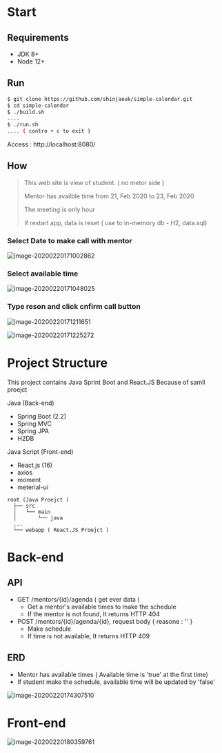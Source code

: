 # Start

## Requirements

- JDK 8+ 
- Node 12+

## Run

```bash
$ git clone https://github.com/shinjaeuk/simple-calendar.git
$ cd simple-calendar
$ ./build.sh
....
$ ./run.sh
.... ( contro + c to exit )
```

Access : http://localhost:8080/

## How

> This web site is view of student. ( no metor side )
>
> Mentor has availble time from 21, Feb 2020 to 23, Feb 2020
>
> The meeting is only hour
>
> If restart app, data is reset  ( use to in-memory db - H2, data.sql)

### Select Date to make call with mentor

![image-20200220171002862](img/image-20200220171002862.png)

### Select available time

![image-20200220171048025](img/image-20200220171048025.png)

### Type reson and click cnfirm call button

![image-20200220171211651](img/image-20200220171211651.png)

![image-20200220171225272](img/image-20200220171225272.png)

# Project Structure

This project contains Java Sprint Boot and React.JS Because of samll proejct

Java (Back-end) 

- Spring Boot (2.2)
- Spring MVC
- Spring JPA
- H2DB

Java Script (Front-end)

- React.js (16)
- axios
- moment
- meterial-ui

```
root (Java Proejct )
  ├── src
  │   └── main
  │       └── java
  ...
  └── webapp ( React.JS Proejct )
```

# Back-end

## API

- GET /mentors/{id}/agenda (  get ever data  )
  - Get a mentor's available times to make the schedule
  - If the mentor is not found, It returns HTTP 404 
- POST /mentors/{id}/agenda/{id}, request body { reasone : '' }
  - Make schedule
  - If time is not available, It returns HTTP 409

## ERD

- Mentor has available times ( Available time is 'true' at the first time)
- If student make the schedule, available time will be updated by 'false'

![image-20200220174307510](img/image-20200220174307510.png)

# Front-end

![image-20200220180359761](img/image-20200220180359761.png)